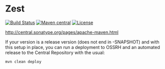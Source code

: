 Zest
======================

[![Build Status](https://travis-ci.org/bookong/zest.svg?branch=master)](https://travis-ci.org/bookong/zest)
[![Maven central](https://maven-badges.herokuapp.com/maven-central/com.github.bookong/zest/badge.svg)](https://maven-badges.herokuapp.com/maven-central/com.github.bookong/zest)
[![License](http://img.shields.io/:license-apache-brightgreen.svg)](http://www.apache.org/licenses/LICENSE-2.0.html)


http://central.sonatype.org/pages/apache-maven.html

If your version is a release version (does not end in -SNAPSHOT) and with this setup in place, you can run a deployment to OSSRH and an automated release to the Central Repository with the usual:
```
mvn clean deploy
```
